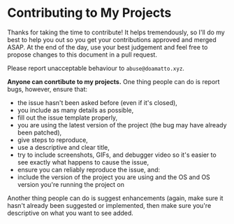 # Contributing to My Projects

Thanks for taking the time to contribute! It helps tremendously, so I'll do my best to help you out so you get your contributions approved and merged ASAP. At the end of the day, use your best judgement and feel free to propose changes to this document in a pull request.

Please report unacceptable behaviour to `abuse@doamatto.xyz`.

**Anyone can conrtibute to my projects.** One thing people can do is report bugs, however, ensure that: 
- the issue hasn't been asked before (even if it's closed),
- you include as many details as possible,
- fill out the issue template properly,
- you are using the latest version of the project (the bug may have already been patched),
- give steps to reproduce,
- use a descriptive and clear title,
- try to include screenshots, GIFs, and debugger video so it's easier to see exactly what happens to cause the issue,
- ensure you can reliably reproduce the issue, and:
- include the version of the project you are using and the OS and OS version you're running the project on

Another thing people can do is suggest enhancements (again, make sure it hasn't already been suggested or implemented, then make sure you're descriptive on what you want to see added.
